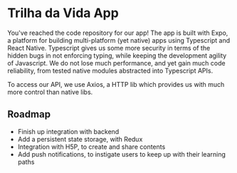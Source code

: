 # Trilha da Vida App

You've reached the code repository for our app! 
The app is built with Expo, a platform for building multi-platform (yet native) apps using Typescript and React Native.
Typescript gives us some more security in terms of the hidden bugs in not enforcing typing, while keeping the development agility of Javascript.
We do not lose much performance, and yet gain much code reliability, from tested native modules abstracted into Typescript APIs.

To access our API, we use Axios, a HTTP lib which provides us with much more control than native libs.

## Roadmap

* Finish up integration with backend
* Add a persistent state storage, with Redux
* Integration with H5P, to create and share contents
* Add push notifications, to instigate users to keep up with their learning paths